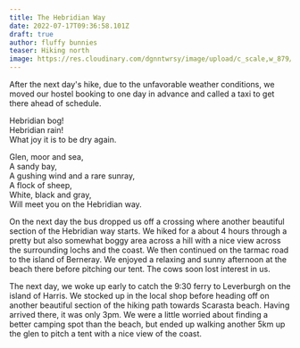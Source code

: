 ```yaml
---
title: The Hebridian Way
date: 2022-07-17T09:36:58.101Z
draft: true
author: fluffy bunnies
teaser: Hiking north
image: https://res.cloudinary.com/dgnntwrsy/image/upload/c_scale,w_879/v1658050939/PXL_20220629_092245632_my4703.jpg
---
```

After the next day's hike, due to the unfavorable weather conditions, we moved our hostel booking to one day in advance and called a taxi to get there ahead of schedule.

Hebridian bog!\
Hebridian rain!\
What joy it is to be dry again.

Glen, moor and sea,\
A sandy bay,\
A gushing wind and a rare sunray,\
A flock of sheep,\
White, black and gray,\
Will meet you on the Hebridian way.

On the next day the bus dropped us off a crossing where another beautiful section of the Hebridian way starts. We hiked for a about 4 hours through a pretty but also somewhat boggy area across a hill with a nice view across the surrounding lochs and the coast. We then continued on the tarmac road to the island of Berneray. We enjoyed a relaxing and sunny afternoon at the beach there before pitching our tent. The cows soon lost interest in us.

The next day, we woke up early to catch the 9:30 ferry to Leverburgh on the island of Harris. We stocked up in the local shop before heading off on another beautiful section of the hiking path towards Scarasta beach. Having arrived there, it was only 3pm. We were a little worried about finding a better camping spot than the beach, but ended up walking another 5km up the glen to pitch a tent with a nice view of the coast.

